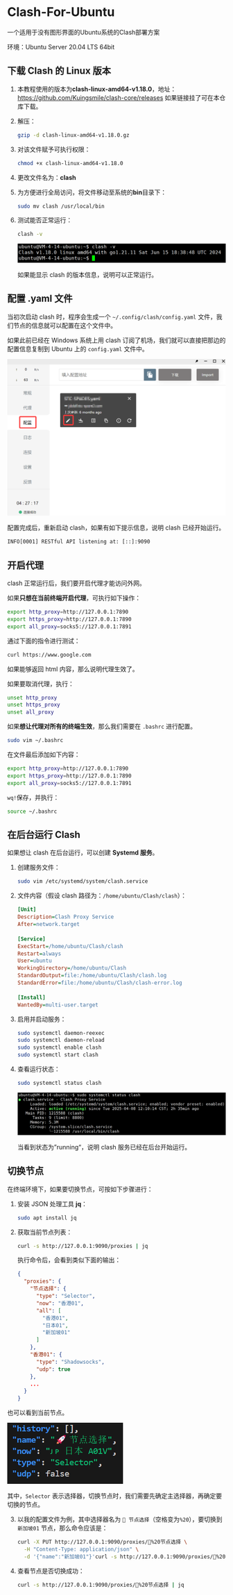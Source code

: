 # Clash-For-Ubuntu
一个适用于没有图形界面的Ubuntu系统的Clash部署方案

环境：Ubuntu Server 20.04 LTS 64bit

## 下载 Clash 的 Linux 版本

1. 本教程使用的版本为**clash-linux-amd64-v1.18.0**，地址：https://github.com/Kuingsmile/clash-core/releases 如果链接挂了可在本仓库下载。

2. 解压：

   ```bash
   gzip -d clash-linux-amd64-v1.18.0.gz
   ```

3. 对该文件赋予可执行权限：

   ```bash
   chmod +x clash-linux-amd64-v1.18.0
   ```

4. 更改文件名为：**clash**

5. 为方便进行全局访问，将文件移动至系统的**bin**目录下：

   ```bash
   sudo mv clash /usr/local/bin
   ```

6. 测试能否正常运行：

   ```bash
   clash -v
   ```

   ![image-20250408141524867](https://raw.githubusercontent.com/Kutbas/GraphBed/main/Typora/202504082135037.png?token=BA6KPE76U4D4JGYNOK5JPMLH6UTEW)

   如果能显示 clash 的版本信息，说明可以正常运行。

## 配置 .yaml 文件

当初次启动 clash 时，程序会生成一个 `~/.config/clash/config.yaml` 文件，我们节点的信息就可以配置在这个文件中。

如果此前已经在 Windows 系统上用 clash 订阅了机场，我们就可以直接把那边的配置信息复制到 Ubuntu 上的 `config.yaml` 文件中。

![image-20250408142547903](https://raw.githubusercontent.com/Kutbas/GraphBed/main/Typora/202504082136900.png?token=BA6KPE7X7RO6DWI65JVH73LH6UTIY)

配置完成后，重新启动 clash，如果有如下提示信息，说明 clash 已经开始运行。

```txt
INFO[0001] RESTful API listening at: [::]:9090
```

## 开启代理

clash 正常运行后，我们要开启代理才能访问外网。

如果**只想在当前终端开启代理**，可执行如下操作：

```bash
export http_proxy=http://127.0.0.1:7890
export https_proxy=http://127.0.0.1:7890
export all_proxy=socks5://127.0.0.1:7891
```

通过下面的指令进行测试：

```bash
curl https://www.google.com
```

如果能够返回 html 内容，那么说明代理生效了。

如果要取消代理，执行：

```bash
unset http_proxy
unset https_proxy
unset all_proxy		
```

如果**想让代理对所有的终端生效**，那么我们需要在 `.bashrc` 进行配置。

```bash
sudo vim ~/.bashrc
```

在文件最后添加如下内容：

```bash
export http_proxy=http://127.0.0.1:7890
export https_proxy=http://127.0.0.1:7890
export all_proxy=socks5://127.0.0.1:7891
```

`wq!`保存，并执行：

```bash
source ~/.bashrc
```

## 在后台运行 Clash

如果想让 clash 在后台运行，可以创建 **Systemd 服务**。

1. 创建服务文件：

   ```bash
   sudo vim /etc/systemd/system/clash.service
   ```

2. 文件内容（假设 clash 路径为：`/home/ubuntu/Clash/clash`）：

   ```ini
   [Unit]
   Description=Clash Proxy Service
   After=network.target
   
   [Service]
   ExecStart=/home/ubuntu/Clash/clash
   Restart=always
   User=ubuntu
   WorkingDirectory=/home/ubuntu/Clash
   StandardOutput=file:/home/ubuntu/Clash/clash.log
   StandardError=file:/home/ubuntu/Clash/clash-error.log
   
   [Install]
   WantedBy=multi-user.target
   ```

3. 启用并启动服务：

   ```bash
   sudo systemctl daemon-reexec
   sudo systemctl daemon-reload
   sudo systemctl enable clash
   sudo systemctl start clash
   ```

4. 查看运行状态：

   ```bash
   sudo systemctl status clash
   ```

   ![image-20250408144552017](https://raw.githubusercontent.com/Kutbas/GraphBed/main/Typora/202504082136694.png?token=BA6KPE4Y7IQB23CXYBFUJRDH6UTIC)

   当看到状态为”running“，说明 clash 服务已经在后台开始运行。

## 切换节点

在终端环境下，如果要切换节点，可按如下步骤进行：

1. 安装 JSON 处理工具 **jq**：

   ```bash
   sudo apt install jq
   ```

2. 获取当前节点列表：

   ```bash
   curl -s http://127.0.0.1:9090/proxies | jq
   ```

   执行命令后，会看到类似下面的输出：

   ```json
   {
     "proxies": {
       "节点选择": {
         "type": "Selector",
         "now": "香港01",
         "all": [
           "香港01",
           "日本01",
           "新加坡01"
         ]
       },
       "香港01": {
         "type": "Shadowsocks",
         "udp": true
       },
       ...
     }
   }
   ```

也可以看到当前节点。

![image-20250408210931109](https://raw.githubusercontent.com/Kutbas/GraphBed/main/Typora/202504082135633.png)

其中，`Selector` 表示选择器，切换节点时，我们需要先确定主选择器，再确定要切换的节点。

3. 以我的配置文件为例，其中选择器名为 `🚀 节点选择`（空格变为`%20`），要切换到 `新加坡01` 节点，那么命令应该是：

   ```bash
   curl -X PUT http://127.0.0.1:9090/proxies/🚀%20节点选择 \
     -H "Content-Type: application/json" \
     -d '{"name":"新加坡01"}'curl -s http://127.0.0.1:9090/proxies/🚀%20节点选择 | jq
   ```

4. 查看节点是否切换成功：

   ```bash
   curl -s http://127.0.0.1:9090/proxies/🚀%20节点选择 | jq
   ```

   

